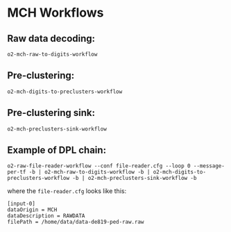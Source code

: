 <!-- doxy
\page refDetectorsMUONMCHWorkflow Workflows
/doxy -->

# MCH Workflows

## Raw data decoding:

`o2-mch-raw-to-digits-workflow`

## Pre-clustering:

`o2-mch-digits-to-preclusters-workflow`

## Pre-clustering sink:

`o2-mch-preclusters-sink-workflow`

## Example of DPL chain:

`o2-raw-file-reader-workflow --conf file-reader.cfg --loop 0 --message-per-tf -b | o2-mch-raw-to-digits-workflow -b | o2-mch-digits-to-preclusters-workflow -b | o2-mch-preclusters-sink-workflow -b`

where the `file-reader.cfg` looks like this:

    [input-0]
    dataOrigin = MCH
    dataDescription = RAWDATA     
    filePath = /home/data/data-de819-ped-raw.raw
